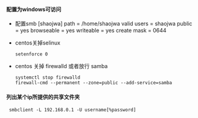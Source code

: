 ####  配置为windows可访问

* 配置smb
     [shaojwa]
        path = /home/shaojwa
        valid users = shaojwa
        public = yes
        browseable = yes
        writeable = yes
        create mask = 0644
        
* centos关掉selinux
     
      setenforce 0
      
* centos 关掉 firewalld 或者放行 samba

      systemctl stop firewalld
      firewall-cmd --permanent --zone=public --add-service=samba

#### 列出某个ip所提供的共享文件夹

     smbclient -L 192.168.0.1 -U username[%password]
